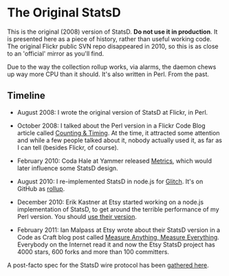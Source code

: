 # The Original StatsD

This is the original (2008) version of StatsD. **Do not use it in production**.
It is presented here as a piece of history, rather than useful working code.
The original Flickr public SVN repo disappeared in 2010, so this is as close
to an 'official' mirror as you'll find.

Due to the way the collection rollup works, via alarms, the daemon chews up way
more CPU than it should. It's also written in Perl. From the past.


## Timeline

* August 2008: I wrote the original version of StatsD at Flickr, in Perl.

* October 2008: I talked about the Perl version in a Flickr Code Blog article called
  <a href="http://code.flickr.net/2008/10/27/counting-timing/">Counting & Timing</a>.
  At the time, it attracted some attention and while a few people talked about it,
  nobody actually used it, as far as I can tell (besides Flickr, of course).

* February 2010: Coda Hale at Yammer released <a href="http://metrics.codahale.com/">Metrics</a>,
  which would later influence some StatsD design.

* August 2010: I re-implemented StatsD in node.js for <a href="http://www.glitch.com/">Glitch</a>.
  It's on GitHub as <a href="https://github.com/iamcal/rollup/">rollup</a>.

* December 2010: Erik Kastner at Etsy started working on a node.js implementation
  of StatsD, to get around the terrible performance of my Perl version. You should
  <a href="https://github.com/etsy/statsd/">use their version</a>.

* February 2011: Ian Malpass at Etsy wrote about their StatsD version in a
  Code as Craft blog post called
  <a href="http://codeascraft.etsy.com/2011/02/15/measure-anything-measure-everything/">Measure
  Anything, Measure Everything</a>. Everybody on the Internet read it and now the Etsy StatsD
  project has 4000 stars, 600 forks and more than 100 committers.

A post-facto spec for the StatsD wire protocol has been <a href="https://github.com/b/statsd_spec">gathered here</a>.
